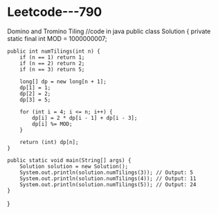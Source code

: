 # Leetcode---790
Domino and Tromino Tiling
//code in java
public class Solution {
    private static final int MOD = 1000000007;

    public int numTilings(int n) {
        if (n == 1) return 1;
        if (n == 2) return 2;
        if (n == 3) return 5;

        long[] dp = new long[n + 1];
        dp[1] = 1;
        dp[2] = 2;
        dp[3] = 5;

        for (int i = 4; i <= n; i++) {
            dp[i] = 2 * dp[i - 1] + dp[i - 3];
            dp[i] %= MOD;
        }

        return (int) dp[n];
    }

    public static void main(String[] args) {
        Solution solution = new Solution();
        System.out.println(solution.numTilings(3)); // Output: 5
        System.out.println(solution.numTilings(4)); // Output: 11
        System.out.println(solution.numTilings(5)); // Output: 24
    }
}
